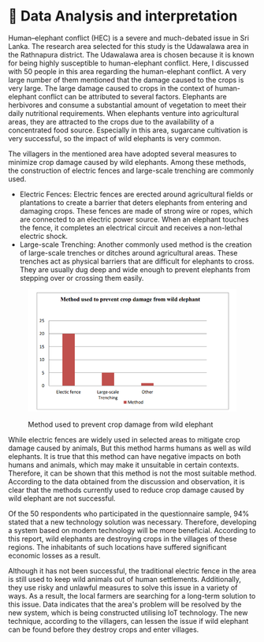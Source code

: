# 🐘 Data Analysis and interpretation

Human–elephant conflict (HEC) is a severe and much-debated issue in Sri Lanka. The research area selected for this study is the Udawalawa area in the Rathnapura district. The Udawalawa area is chosen because it is known for being highly susceptible to human-elephant conflict. Here, I discussed with 50 people in this area regarding the human-elephant conflict. A very large number of them mentioned that the damage caused to the crops is very large. The large damage caused to crops in the context of human-elephant conflict can be attributed to several factors. Elephants are herbivores and consume a substantial amount of vegetation to meet their daily nutritional requirements. When elephants venture into agricultural areas, they are attracted to the crops due to the availability of a concentrated food source. Especially in this area, sugarcane cultivation is very successful, so the impact of wild elephants is very common.

The villagers in the mentioned area have adopted several measures to minimize crop damage caused by wild elephants. Among these methods, the construction of electric fences and large-scale trenching are commonly used.

* Electric Fences: Electric fences are erected around agricultural fields or plantations to create a barrier that deters elephants from entering and damaging crops. These fences are made of strong wire or ropes, which are connected to an electric power source. When an elephant touches the fence, it completes an electrical circuit and receives a non-lethal electric shock.
* Large-scale Trenching: Another commonly used method is the creation of large-scale trenches or ditches around agricultural areas. These trenches act as physical barriers that are difficult for elephants to cross. They are usually dug deep and wide enough to prevent elephants from stepping over or crossing them easily.



<figure><img src="../../.gitbook/assets/Screenshot 2024-09-19 102933.png" alt=""><figcaption><p>Method used to prevent crop damage from wild elephant</p></figcaption></figure>

While electric fences are widely used in selected areas to mitigate crop damage caused by animals, But this method harms humans as well as wild elephants. It is true that this method can have negative impacts on both humans and animals, which may make it unsuitable in certain contexts. Therefore, it can be shown that this method is not the most suitable method. According to the data obtained from the discussion and observation, it is clear that the methods currently used to reduce crop damage caused by wild elephant are not successful.

Of the 50 respondents who participated in the questionnaire sample, 94% stated that a new technology solution was necessary. Therefore, developing a system based on modern technology will be more beneficial. According to this report, wild elephants are destroying crops in the villages of these regions. The inhabitants of such locations have suffered significant economic losses as a result.&#x20;

Although it has not been successful, the traditional electric fence in the area is still used to keep wild animals out of human settlements. Additionally, they use risky and unlawful measures to solve this issue in a variety of ways. As a result, the local farmers are searching for a long-term solution to this issue. Data indicates that the area's problem will be resolved by the new system, which is being constructed utilising IoT technology. The new technique, according to the villagers, can lessen the issue if wild elephant can be found before they destroy crops and enter villages.
